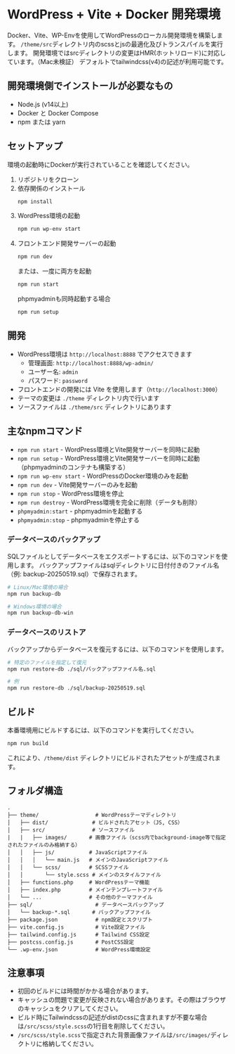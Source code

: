 # WordPress + Vite + Docker 開発環境

Docker、Vite、WP-Envを使用してWordPressのローカル開発環境を構築します。
`/theme/src`ディレクトリ内のscssとjsの最適化及びトランスパイルを実行します。
開発環境ではsrcディレクトリの変更はHMR(ホットリロード)に対応しています。（Mac未検証）
デフォルトでtailwindcss(v4)の記述が利用可能です。

## 開発環境側でインストールが必要なもの

- Node.js (v14以上)
- Docker と Docker Compose
- npm または yarn

## セットアップ
環境の起動時にDockerが実行されていることを確認してください。

1. リポジトリをクローン
2. 依存関係のインストール
    ```bash
    npm install
    ```
3. WordPress環境の起動
    ```bash
    npm run wp-env start
    ```
4. フロントエンド開発サーバーの起動
    ```bash
    npm run dev
    ```
   または、一度に両方を起動
    ```bash
    npm run start
    ```
    phpmyadminも同時起動する場合
    ```bash
    npm run setup
    ```

## 開発

- WordPress環境は `http://localhost:8888` でアクセスできます
  - 管理画面: `http://localhost:8888/wp-admin/`
  - ユーザー名: `admin`
  - パスワード: `password`
- フロントエンドの開発には Vite を使用します（`http://localhost:3000`）
- テーマの変更は `./theme` ディレクトリ内で行います
- ソースファイルは `./theme/src` ディレクトリにあります

## 主なnpmコマンド

- `npm run start` - WordPress環境とVite開発サーバーを同時に起動
- `npm run setup` - WordPress環境とVite開発サーバーを同時に起動（phpmyadminのコンテナも構築する）
- `npm run wp-env start` - WordPressのDocker環境のみを起動
- `npm run dev` - Vite開発サーバーのみを起動
- `npm run stop` - WordPress環境を停止
- `npm run destroy` - WordPress環境を完全に削除（データも削除）
- `phpmyadmin:start` - phpmyadminを起動する
- `phpmyadmin:stop` - phpmyadminを停止する

### データベースのバックアップ
SQLファイルとしてデータベースをエクスポートするには、以下のコマンドを使用します。
バックアップファイルはsqlディレクトリに日付付きのファイル名（例: backup-20250519.sql）で保存されます。

```bash
# Linux/Mac環境の場合
npm run backup-db

# Windows環境の場合
npm run backup-db-win
```

### データベースのリストア
バックアップからデータベースを復元するには、以下のコマンドを使用します。
```bash
# 特定のファイルを指定して復元
npm run restore-db ./sql/バックアップファイル名.sql

# 例
npm run restore-db ./sql/backup-20250519.sql
```

## ビルド

本番環境用にビルドするには、以下のコマンドを実行してください。

```bash
npm run build
```

これにより、`/theme/dist` ディレクトリにビルドされたアセットが生成されます。

## フォルダ構造

```plaintext
.
├── theme/                  # WordPressテーマディレクトリ
│   ├── dist/              # ビルドされたアセット（JS, CSS）
│   ├── src/               # ソースファイル
|   |   ├── images/       # 画像ファイル（scss内でbackground-image等で指定されたファイルのみ格納する）
│   │   ├── js/           # JavaScriptファイル
│   │   │   └── main.js   # メインのJavaScriptファイル
│   │   └── scss/         # SCSSファイル
│   │       └── style.scss # メインのスタイルファイル
│   ├── functions.php     # WordPressテーマ機能
│   ├── index.php         # メインテンプレートファイル
│   └── ...               # その他のテーマファイル
├── sql/                    # データベースバックアップ
│   └── backup-*.sql       # バックアップファイル
├── package.json            # npm設定とスクリプト
├── vite.config.js          # Vite設定ファイル
├── tailwind.config.js      # Tailwind CSS設定
├── postcss.config.js       # PostCSS設定
└── .wp-env.json            # WordPress環境設定
```

## 注意事項

- 初回のビルドには時間がかかる場合があります。
- キャッシュの問題で変更が反映されない場合があります。その際はブラウザのキャッシュをクリアしてください。
- ビルド時にTailwindcssの記述がdistのcssに含まれますが不要な場合は`/src/scss/style.scss`の1行目を削除してください。
- `/src/scss/style.scss`で指定された背景画像ファイルは`/src/images/`ディレクトリに格納してください。
